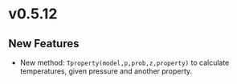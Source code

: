 # v0.5.12

## New Features
- New method: `Tproperty(model,p,prob,z,property)` to calculate temperatures, given pressure and another property.